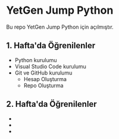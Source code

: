 # YetGen Jump Python
Bu repo YetGen Jump Python için açılmıştır.

## 1. Hafta'da Öğrenilenler
- Python kurulumu
- Visual Studio Code kurulumu
- Git ve GitHub kurulumu
    - Hesap Oluşturma
    - Repo Oluşturma

## 2. Hafta'da Öğrenilenler
-
-
-





